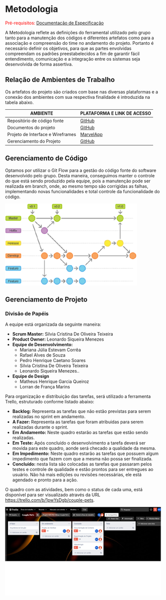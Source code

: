 
# Metodologia

<span style="color:red">Pré-requisitos: <a href="2-Especificação do Projeto.md"> Documentação de Especificação</a></span>

A Metodologia reflete as definições do ferramental utilizado pelo grupo tanto para a manutenção dos códigos e diferentes artefatos como para a associação e compreensão do time no andamento do projeto. Portanto é necessário definir os objetivos, para que as partes envolvidas compreendam os padrões preestabelecidos a fim de garantir fácil entendimento, comunicação e a integração entre os sistemas seja desenvolvida de forma assertiva.

## Relação de Ambientes de Trabalho

Os artefatos do projeto são criados com base nas diversas plataformas e a conexão dos ambientes com sua respectiva finalidade é introduzida na tabela abaixo.

|     AMBIENTE                    |   PLATAFORMA E LINK DE ACESSO                                                             |
|---------------------------------|-------------------------------------------------------------------------------------------|
|Repositório de código fonte      | [GitHub](https://github.com/ICEI-PUC-Minas-PMV-ADS/pmv-ads-2021-2-e2-proj-int-t3-tapunk/) |
|Documentos do projeto            | [GitHub](https://github.com/ICEI-PUC-Minas-PMV-ADS/pmv-ads-2021-2-e2-proj-int-t3-tapunk/) | 
|Projeto de Interface e Wireframes| [MarvelApp](https://marvelapp.com/prototype/5e2jadg/)                                     |
|Gerenciamento do Projeto         | [GitHub](https://github.com/ICEI-PUC-Minas-PMV-ADS/pmv-ads-2022-1-e1-proj-web-t1-couple-pets/projects/1)                                   | 


## Gerenciamento de Código
Optamos por utilizar o Git Flow para a gestão do código fonte do software desenvolvido pelo grupo. Desta maneira, conseguimos manter o controle do que está sendo produzido pela equipe, pois a manutenção pode ser realizada em branch, onde, ao mesmo tempo são corrigidas as falhas, implementando novas funcionalidades e total controle da funcionalidade do código. 

![Personas](img/imagem_2022-04-12_195757256.png)


## Gerenciamento de Projeto

### Divisão de Papéis
A equipe está organizada da seguinte maneira:
- **Scrum Master:** Silvia Cristina De Oliveira Teixeira
- **Product Owner:** Leonardo Siqueira Menezes
- **Equipe de Desenvolvimento:**
    - Mariana Júlia Estevam Corrêa
    - Rafael Alves de Souza
    - Pedro Henrique Caetano Soares    
    - Silvia Cristina De Oliveira Teixeira
    - Leonardo Siqueira Menezes..
- **Equipe de Design**
    - Matheus Henrique Garcia Queiroz
    - Lorran de França Marins

Para organização e distribuição das tarefas, será utilizado a ferramenta Trello, estruturado conforme listado abaixo:
- **Backlog:** Representa as tarefas que não estão previstas para serem realizadas no sprint em andamento.
- **A Fazer:** Representa as tarefas que foram atribuidas para serem realizadas durante o sprint.
- **Em Andamento:** Neste quadro estarão as tarefas que estão sendo realizadas.
- **Em Teste:** Após concluído o desenvolvimento a tarefa deverá ser movida para este quadro, aonde será checado a qualidade da mesma.
- **Em Impedimento:** Neste quadro estarão as tarefas que possuem algum impedimento que fazem com que a mesma não possa ser finalizada.
- **Concluído:** nesta lista são colocadas as tarefas que passaram pelos testes e controle de qualidade e estão prontos para ser entregues ao usuário. Não há mais edições ou revisões necessárias, ele está agendado e pronto para a ação.

O quadro com as atividades, bem como o status de cada uma, está disponível para ser visualizado através da URL https://trello.com/b/1pwYsDgb/couple-pets.

![Personas](img/trelloprint1.png)


